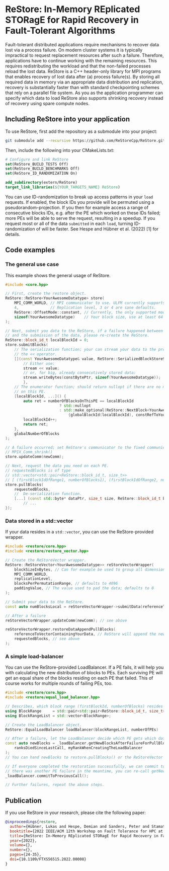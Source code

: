 # ReStore: In-Memory REplicated STORagE for Rapid Recovery in Fault-Tolerant Algorithms

Fault-tolerant distributed applications require mechanisms to recover data lost via a process failure.
On modern cluster systems it is typically impractical to request replacement resources after such a failure.
Therefore, applications have to continue working with the remaining resources.
This requires redistributing the workload and that the non-failed processes reload the lost data.
ReStore is a C++ header-only library for MPI programs that enables recovery of lost data after (a) process failure(s).
By storing all required data in memory via an appropriate data distribution and replication, recovery is substantially faster than with standard checkpointing schemes that rely on a parallel file system.
As you as the application programmer can specify which data to load ReStore also supports shrinking recovery instead of recovery using spare compute nodes.

## Including ReStore into your application

To use ReStore, first add the repository as a submodule into your project:
```Bash
git submodule add --recursive https://github.com/ReStoreCpp/ReStore.git extern/ReStore
```

Then, include the following into your CMakeLists.txt:
```CMake
# Configure and link ReStore
set(ReStore_BUILD_TESTS Off)
set(ReStore_BUILD_BENCHMARKS Off)
set(ReStore_ID_RANDOMIZATION On)

add_subdirectory(extern/ReStore)
target_link_libraries(${YOUR_TARGETS_NAME} ReStore)
```

You can use ID-randomization to break up access patterns in your `load` requests.
If enabled, the block IDs you provide will be permuted using a pseudorandom-projection.
If you then for example access a range of consecutive blocks IDs, e.g. after the PE which worked on these IDs failed; more PEs will be able to serve the request, resulting in a speedup.
If you request most or all of the data `submitted` in each `load`, turning ID-randomization of will be faster.
See Hespe and Hübner et al. (2022) [1] for details.

## Code examples

### The general use case

This example shows the general usage of ReStore.

```cpp
#include <core.hpp>

// First, create the restore object.
ReStore::ReStore<YourAwesomeDatatype> store(
    MPI_COMM_WORLD, // MPI communicator to use. ULFM currently supports only MPI_COMM_WORLD.
    4,              // Replication level, 3 or 4 are sane defaults.
    ReStore::OffsetMode::constant, // Currently, the only supported mode.
    sizeof(YourAwesomeDatatype)    // Your block size, use at least 64 bytes.
);

// Next, submit you data to the ReStore, if a failure happened between creation of the ReStore
// and the submission of the data, please re-create the ReStore.
ReStore::block_id_t localBlockId = 0;
store.submitBlocks(
    // The serialization function; your can stream your data to the provided stream using
    // the << operator.
    [](const YourAwesomeDatatype& value, ReStore::SerializedBlockStoreStream& stream) {
        // Either use:
        stream << value;
        // or, for big, already consecutively stored data:
        stream.writeBytes(constBytePtr, sizeof(YourAwesomeDatatype));
        },
    // The enumerator function; should return nullopt if there are no more blocks to submit
    // on this PE.
    [localBlockId, ...]() {
        auto ret = numberOfBlocksOnThisPE == localBlockId
                        ? std::nullopt
                        : std::make_optional(ReStore::NextBlock<YourAwesomeDatatype>(
                            {globalBlockId(localBlockId), constRefToYourDataForThisBlock}));
        localBlockId++;
        return ret;
    },
    globalNumberOfBlocks
);

// A failure occurred; set ReStore's communicator to the fixed communicator obtained by
// MPIX_Comm_shrink()
store.updateComm(newComm);

// Next, request the data you need on each PE.
// requestedBlocks is of type
// std::vector<std::pair<ReStore::block_id_t, size_t>>
// [ (firstBlockIdOfRange1, numberOfBlocks1), (firstBlockIdOfRange2, numberOfBlocks2), ...]
store.pullBlocks(
    requestedBlocks,
    //  De-serialization function.
    [...] (const std::byte* dataPtr, size_t size, ReStore::block_id_t blockId) {
        // ...
});

```
### Data stored in a std::vector

If your data resides in a `std::vector`, you can use the ReStore-provided wrapper.

```cpp
#include <restore/core.hpp>
#include <restore/restore_vector.hpp>

// Create the ReStoreVector wrapper.
ReStore::ReStoreVector<YourAwesomeDatatype>> reStoreVectorWrapper(
    blockSizeInBytes, // Can for example be used to group all dimensions of a single data point.
    MPI_COMM_WORLD,
    replicationLevel,
    blocksPerPermutationRange, // defaults to 4096
    paddingValue, // The value used to pad the data; defaults to 0
);

// Submit your data to the ReStore.
const auto numBlocksLocal = reStoreVectorWrapper->submitData(referenceToYourDataVector);

// After a failure
reStoreVectorWrapper.updateComm(newComm); // see above

reStoreVectorWrapper.restoreDataAppendPullBlocks(
    referenceToVectorContainingYourData, // ReStore will append the new data points at the end.
    requestedBlocks, // see above
);
```

### A simple load-balancer

You can use the ReStore-provided LoadBalancer.
If a PE fails, it will help you with calculating the new distribution of blocks to PEs.
Each surviving PE will get an equal share of the blocks residing on each PE that failed.
This of course works for multiple rounds of failing PEs, too.

```cpp
#include <restore/core.hpp>
#include <restore/equal_load_balancer.hpp>

// Describes, which block range (firstBlockId, numberOfBlocks) resides on which PE.
using BlockRange     = std::pair<std::pair<ReStore::block_id_t, size_t>, ReStoreMPI::original_rank_t>;
using BlockRangeList = std::vector<BlockRange>;

// Create the LoadBalancer object.
ReStore::EqualLoadBalancer loadBalancer(blockRangeList, numberOfPEs)

// After a failure, let the LoadBalancer decide which PE gets which data points:
const auto newBlocks = _loadBalancer.getNewBlocksAfterFailureForPullBlocks(
    ranksDiedSinceLastCall, myRankWhenCreatingTheLoadBalancer
);
// You can hand newBlocks to restore.pullBlocks() or the ReStoreVector wrapper.

// If everyone completed the restoration successfully, we can commit to the new data distribution. If
// there was another PE failure in the meantime, you can re-call getNewBlocksAfterFailureForPullBlocks.
_loadBalancer.commitToPreviousCall();

// Further failures, repeat the above steps.
```

## Publication
If you use ReStore in your research, please cite the following paper:

```bibtex
@inproceedings{restore,
  author={Hübner, Lukas and Hespe, Demian and Sanders, Peter and Stamatakis, Alexandros},
  booktitle={2022 IEEE/ACM 12th Workshop on Fault Tolerance for HPC at eXtreme Scale (FTXS)}, 
  title={ReStore: In-Memory REplicated STORagE for Rapid Recovery in Fault-Tolerant Algorithms}, 
  year={2022},
  volume={},
  number={},
  pages={24-35},
  doi={10.1109/FTXS56515.2022.00008}
}
```

